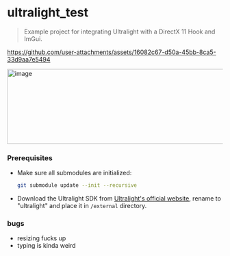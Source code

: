 # ultralight_test

> Example project for integrating Ultralight with a DirectX 11 Hook and ImGui.
> 
https://github.com/user-attachments/assets/16082c67-d50a-45bb-8ca5-33d9aa7e5494

<img width="988" height="175" alt="image" src="https://github.com/user-attachments/assets/5c3ecd77-c8c2-4080-a9ed-1b95b9f6234e" />

### Prerequisites

- Make sure all submodules are initialized:

  ```bash
  git submodule update --init --recursive
  ```

- Download the Ultralight SDK from [Ultralight's official website](https://ultralig.ht/), rename to "ultralight" and place it in `/external` directory.

### bugs

- resizing fucks up
- typing is kinda weird
